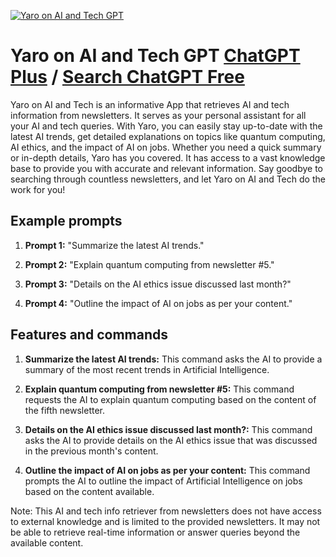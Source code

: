 
[![Yaro on AI and Tech GPT](null)](https://chat.openai.com/g/g-TeNMRpoo9-yaro-on-ai-and-tech-gpt)

# Yaro on AI and Tech GPT [ChatGPT Plus](https://chat.openai.com/g/g-TeNMRpoo9-yaro-on-ai-and-tech-gpt) / [Search ChatGPT Free](https://gptcall.net/index.html#/?search=Yaro%20on%20AI%20and%20Tech%20GPT)

Yaro on AI and Tech is an informative App that retrieves AI and tech information from newsletters. It serves as your personal assistant for all your AI and tech queries. With Yaro, you can easily stay up-to-date with the latest AI trends, get detailed explanations on topics like quantum computing, AI ethics, and the impact of AI on jobs. Whether you need a quick summary or in-depth details, Yaro has you covered. It has access to a vast knowledge base to provide you with accurate and relevant information. Say goodbye to searching through countless newsletters, and let Yaro on AI and Tech do the work for you!

## Example prompts

1. **Prompt 1:** "Summarize the latest AI trends."

2. **Prompt 2:** "Explain quantum computing from newsletter #5."

3. **Prompt 3:** "Details on the AI ethics issue discussed last month?"

4. **Prompt 4:** "Outline the impact of AI on jobs as per your content."

## Features and commands

1. **Summarize the latest AI trends:** This command asks the AI to provide a summary of the most recent trends in Artificial Intelligence.

2. **Explain quantum computing from newsletter #5:** This command requests the AI to explain quantum computing based on the content of the fifth newsletter.

3. **Details on the AI ethics issue discussed last month?:** This command asks the AI to provide details on the AI ethics issue that was discussed in the previous month's content.

4. **Outline the impact of AI on jobs as per your content:** This command prompts the AI to outline the impact of Artificial Intelligence on jobs based on the content available.

Note: This AI and tech info retriever from newsletters does not have access to external knowledge and is limited to the provided newsletters. It may not be able to retrieve real-time information or answer queries beyond the available content.


